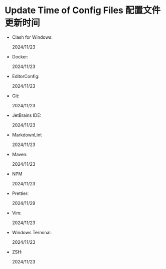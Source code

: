 # Update Time of Config Files 配置文件更新时间

- Clash for Windows:

  2024/11/23

- Docker:

  2024/11/23

- EditorConfig:

  2024/11/23

- Git:

  2024/11/23

- JetBrains IDE:

  2024/11/23

- MarkdownLint

  2024/11/23

- Maven:

  2024/11/23

- NPM

  2024/11/23

- Prettier:

  2024/11/29

- Vim:

  2024/11/23

- Windows Terminal:

  2024/11/23

- ZSH:

  2024/11/23
